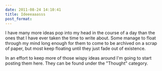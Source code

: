 ```yaml
---
date: 2011-08-24 14:10:41
title: Ideeeaaasss
post_format:
---
```


I have many more ideas pop into my head in the course of a day than the ones that I have ever taken the time to write about. Some manage to float through my mind long enough for them to come to be archived on a scrap of paper, but most keep floating until they just fade out of existence.

In an effort to keep more of those wispy ideas around I'm going to start posting them here. They can be found under the "Thought" category.
